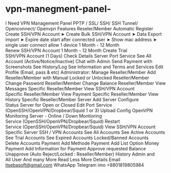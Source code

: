 # vpn-manegment-panel-
I Need VPN Management Panel  PPTP / SSL/ SSH/ SSH Tunnel/ Openconnect/ Openvpn     Features  Reseler/Member  Automatic Register  Create SSH/VPN Account ➤ Create Bulk SSH/VPN Account ➤ Data Export import  ➤ Expire date start after connected user ➤ Show mac address  ➤ single user connect allow 1 device  1 Month - 12 Month  Renew SSH/VPN Account  1 Month - 12 Month  Create Trial SSH/VPN Account (1 Days)  Check Details Server Port Service  See All Account (Active/Notice/Inactive)  Chat with Admin  Send Payment with Screenshots  See History/Log  See Information and Terms and Services  Edit Profile (Email, pass &amp; etc)  Administrator:  Manage Reseller/Member  Add Reseller/Member with Manual  Locked or Unlocked Reseller/Member  Change Password Reseller/Member  Change Balance Reseller/Member  View Messages Specific Reseller/Member  View SSH/VPN Account Specific Reseller/Member  View Payment Specific Reseller/Member  View History Specific Reseller/Member  Server  Add Server  Configure Status Server for Open or Closed  Edit Port Service (OpenSSH/OpenVPN/Dropbear/Squid 1 or 3)  Upload Config OpenVPN  Monitoring Server - Online / Down  Montioring Service (OpenSSH/OpenVPN/Dropbear/Squid)  Restart Service (OpenSSH/OpenVPN/Dropbear/Squid)  View SSH/VPN Account Specific Server  SSH / VPN Accounts  See All Accounts  See Active Accounts  See Trial Accounts  See Expired Accounts  Locked/Banned Accounts  Delete Accounts  Payment  Add Methode Payment  Add List Option Money Payment  Add Information for Payment  Approve requested Balance  Unapprove (Auto Reject/Locked : Reseller/Member)  History Admin and All User  And many More Read Less   More Details Email itsebasoft@gmail.com WhatsApp Telegram imo +8801819805984    
